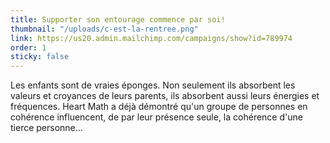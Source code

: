 ```yaml
---
title: Supporter son entourage commence par soi!
thumbnail: "/uploads/c-est-la-rentree.png"
link: https://us20.admin.mailchimp.com/campaigns/show?id=789974
order: 1
sticky: false
---
```


Les enfants sont de vraies éponges. Non seulement ils absorbent les valeurs et croyances de leurs parents, ils absorbent aussi leurs énergies et fréquences. Heart Math a déjà démontré qu'un groupe de personnes en cohérence influencent, de par leur présence seule, la cohérence d'une tierce personne...
